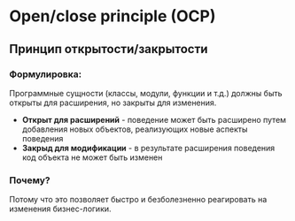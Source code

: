 # Open/close principle (OCP)

## Принцип открытости/закрытости

### Формулировка:

Программные сущности (классы, модули, функции и т.д.) должны быть открыты для расширения, но закрыты для изменения.

* **Открыт для расширений** - поведение может быть расширено путем добавления новых объектов, реализующих новые аспекты поведения
* **Закрыд для модификации** - в результате расширения поведения код объекта не может быть изменен

### Почему?

Потому что это позволяет быстро и безболезненно реагировать  на изменения бизнес-логики.
